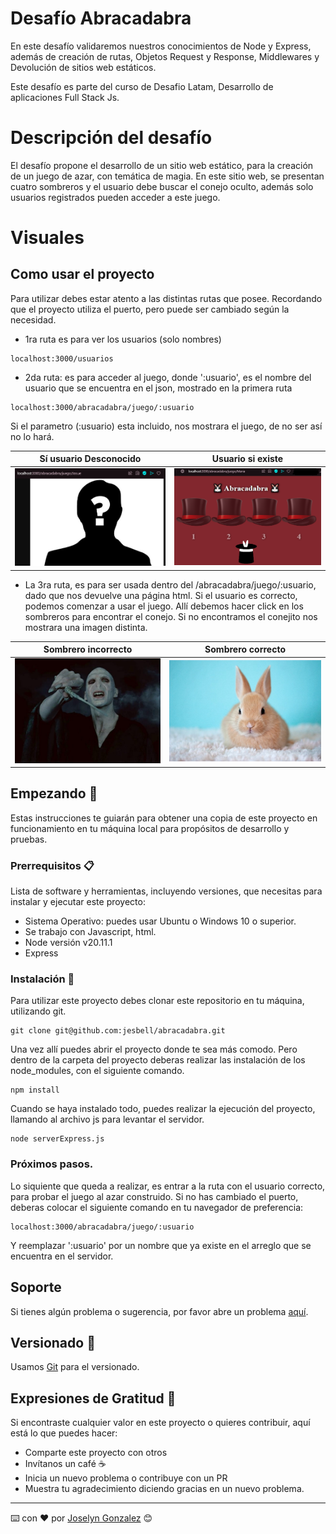# Desafío Abracadabra

En este desafío validaremos nuestros conocimientos de Node y Express, además de creación de rutas, Objetos Request y Response, Middlewares y Devolución de sitios web estáticos. 

Este desafío es parte del curso de Desafio Latam, Desarrollo de aplicaciones Full Stack Js.

# Descripción del desafío

El desafío propone el desarrollo de un sitio web estático, para la creación de un juego de azar, con temática de magia. En este sitio web, se presentan cuatro sombreros y el usuario debe buscar el conejo oculto, además solo usuarios registrados pueden acceder a este juego.

# Visuales

## Como usar el proyecto

Para utilizar debes estar atento a las distintas rutas que posee. Recordando que el proyecto utiliza el puerto, pero puede ser cambiado según la necesidad.

- 1ra ruta es para ver los usuarios (solo nombres)
``` 
localhost:3000/usuarios
 ```
- 2da ruta: es para acceder al juego, donde ':usuario', es el nombre del usuario que se encuentra en el json, mostrado en la primera ruta 
```
localhost:3000/abracadabra/juego/:usuario
```
Si el parametro (:usuario) esta incluido, nos mostrara el juego, de no ser así no lo hará.

| Sí usuario Desconocido | Usuario si existe |
| --- | --- |
| ![suario_desconocido](/assets/usuario_desconocido.png)| ![usuario_correcto](/assets/usuario_correcto.png) |

- La 3ra ruta, es para ser usada dentro del /abracadabra/juego/:usuario, dado que nos devuelve una página html. Si el usuario es correcto, podemos comenzar a usar el juego. Allí debemos hacer click en los sombreros para encontrar el conejo. Si no encontramos el conejito nos mostrara una imagen distinta.
  
| Sombrero incorrecto | Sombrero correcto |
| --- | --- |
| ![sombrero incorrecto](/assets/voldemort.jpg)| ![sombrero correcto](/assets/conejito.jpg) |

## Empezando 🚀

Estas instrucciones te guiarán para obtener una copia de este proyecto en funcionamiento en tu máquina local para propósitos de desarrollo y pruebas.

### Prerrequisitos 📋

Lista de software y herramientas, incluyendo versiones, que necesitas para instalar y ejecutar este proyecto:

- Sistema Operativo: puedes usar Ubuntu o Windows 10 o superior.
- Se trabajo con Javascript, html.
- Node versión v20.11.1
- Express

### Instalación 🔧

Para utilizar este proyecto debes clonar este repositorio en tu máquina, utilizando git.

```
git clone git@github.com:jesbell/abracadabra.git
```

Una vez allí puedes abrir el proyecto donde te sea más comodo. Pero dentro de la carpeta del proyecto deberas realizar las instalación de los node_modules, con el siguiente comando.
```
npm install
```

Cuando se haya instalado todo, puedes realizar la ejecución del proyecto, llamando al archivo js para levantar el servidor.
```
node serverExpress.js
```

### Próximos pasos.

Lo siquiente que queda a realizar, es entrar a la ruta con el usuario correcto, para probar el juego al azar construido. Si no has cambiado el puerto, deberas colocar el siguiente comando en tu navegador de preferencia:
```
localhost:3000/abracadabra/juego/:usuario
```
Y reemplazar ':usuario' por un nombre que ya existe en el arreglo que se encuentra en el servidor. 

## Soporte

Si tienes algún problema o sugerencia, por favor abre un problema [aquí](https://github.com/jesbell/abracadabra/issues).

## Versionado 📌

Usamos [Git](https://git-scm.com) para el versionado.

## Expresiones de Gratitud 🎁

Si encontraste cualquier valor en este proyecto o quieres contribuir, aquí está lo que puedes hacer:

- Comparte este proyecto con otros
- Invítanos un café ☕
- Inicia un nuevo problema o contribuye con un PR
- Muestra tu agradecimiento diciendo gracias en un nuevo problema.

---

⌨️ con ❤️ por [Joselyn Gonzalez](https://github.com/jesbell) 😊

